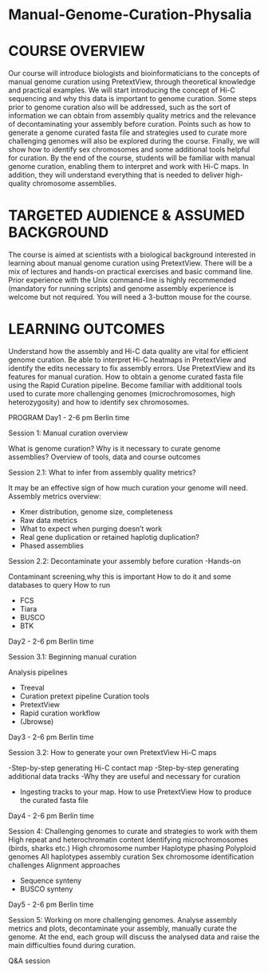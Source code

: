 # Manual-Genome-Curation-Physalia

# COURSE OVERVIEW
Our course will introduce biologists and bioinformaticians to the concepts of manual genome curation using PretextView, through theoretical knowledge and practical examples. We will start introducing the concept of Hi-C sequencing and why this data is important to genome curation. Some steps prior to genome curation also will be addressed, such as the sort of information we can obtain from assembly quality metrics and the relevance of decontaminating your assembly before curation. Points such as how to generate a genome curated fasta file and strategies used to curate more challenging genomes will also be explored during the course. Finally, we will show how to identify sex chromosomes and some additional tools helpful for curation. By the end of the course, students will be familiar with manual genome curation, enabling them to interpret and work with Hi-C maps. In addition, they will understand everything that is needed to deliver high-quality chromosome assemblies.

# TARGETED AUDIENCE & ASSUMED BACKGROUND
The course is aimed at scientists with a biological background interested in learning about manual genome curation using PretextView. There will be a mix of lectures and hands-on practical exercises and basic command line. Prior experience with the Unix command-line is highly recommended (mandatory for running scripts) and genome assembly experience is welcome but not required. You will need a 3-button mouse for the course.

# LEARNING OUTCOMES
Understand how the assembly and Hi-C data quality are vital for efficient genome curation.
Be able to interpret Hi-C heatmaps in PretextView and identify the edits necessary to fix assembly errors.
Use PretextView  and its features for manual curation.
How to obtain a genome curated fasta file using the Rapid Curation pipeline.
Become familiar with additional tools used to curate more challenging genomes (microchromosomes, high heterozygosity) and how to identify sex chromosomes.
 
PROGRAM
Day1 - 2-6 pm Berlin time

Session 1: Manual curation overview

What is genome curation?
Why is it necessary to curate genome assemblies?
Overview of tools, data and course outcomes
 
Session 2.1: What to infer from assembly quality metrics?

It may be an effective sign of how much curation your genome will need.
Assembly metrics overview:
 - Kmer distribution, genome size, completeness
 - Raw data metrics
 - What to expect when purging doesn’t work
 - Real gene duplication or retained haplotig duplication?
 - Phased assemblies

Session 2.2: Decontaminate your assembly before curation -Hands-on

Contaminant screening,why this is important
How to do it and some databases to query
How to run
 - FCS
 - Tiara
 - BUSCO
 - BTK


Day2 - 2-6 pm Berlin time

Session 3.1: Beginning manual curation

Analysis pipelines
 - Treeval
 - Curation pretext pipeline
Curation tools
 - PretextView
 - Rapid curation workflow
 - (Jbrowse)
 
 
Day3 - 2-6 pm Berlin time

Session 3.2: How to generate your own PretextView Hi-C maps

 -Step-by-step generating Hi-C contact map
 -Step-by-step generating additional data tracks
 -Why they are useful and necessary for curation
 - Ingesting tracks to your map.
How to use PretextView
How to produce the curated fasta file


Day4 - 2-6 pm Berlin time

Session 4: Challenging genomes to curate and strategies to work with them High repeat and heterochromatin content
Identifying microchromosomes (birds, sharks etc.)
High chromosome number
Haplotype phasing
Polyploid genomes
All haplotypes assembly curation
Sex chromosome identification challenges
Alignment approaches
 - Sequence synteny
 - BUSCO synteny
 
Day5 - 2-6 pm Berlin time

Session 5: Working on more challenging genomes.
Analyse assembly metrics and plots, decontaminate your assembly, manually curate the genome.
At the end, each group will discuss the analysed data and raise the main difficulties found during curation.

Q&A session
